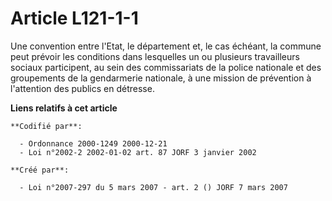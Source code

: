# Article L121-1-1

Une convention entre l'Etat, le département et, le cas échéant, la commune peut prévoir les conditions dans lesquelles un ou
plusieurs travailleurs sociaux participent, au sein des commissariats de la police nationale et des groupements de la
gendarmerie nationale, à une mission de prévention à l'attention des publics en détresse.

**Liens relatifs à cet article**

	**Codifié par**:

	  - Ordonnance 2000-1249 2000-12-21
	  - Loi n°2002-2 2002-01-02 art. 87 JORF 3 janvier 2002

	**Créé par**:

	  - Loi n°2007-297 du 5 mars 2007 - art. 2 () JORF 7 mars 2007

